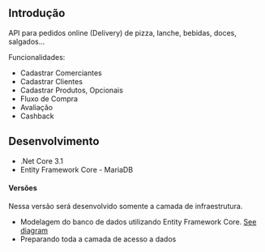 ## Introdução

API para pedidos online (Delivery) de pizza, lanche, bebidas, doces, salgados...

Funcionalidades:

* Cadastrar Comerciantes
* Cadastrar Clientes
* Cadastrar Produtos, Opcionais
* Fluxo de Compra
* Avaliação
* Cashback

## Desenvolvimento

* .Net Core 3.1
* Entity Framework Core - MariaDB

#### Versões

Nessa versão será desenvolvido somente a camada de infraestrutura.
* Modelagem do banco de dados utilizando Entity Framework Core. [See diagram](/docs/diagram.png)
* Preparando toda a camada de acesso a dados